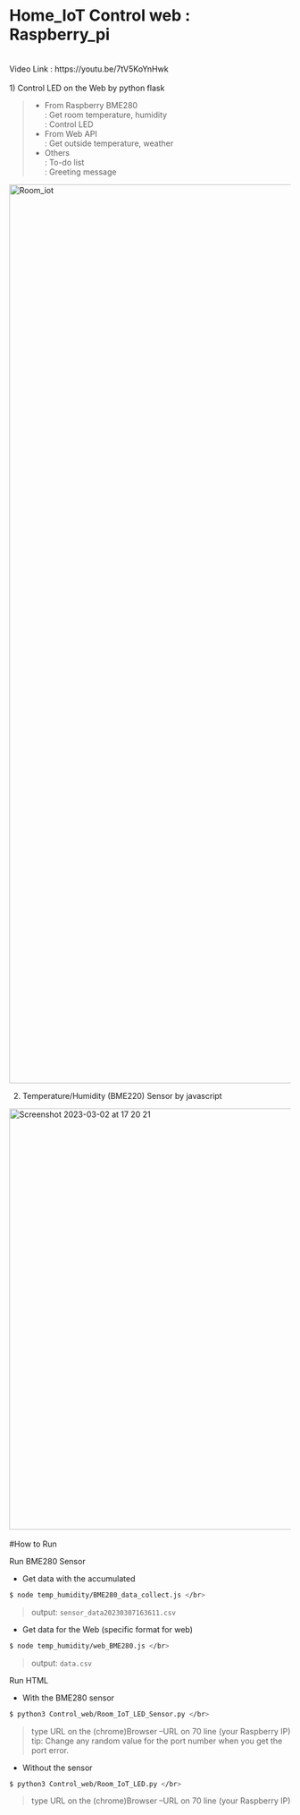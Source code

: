 # Home_IoT Control web : Raspberry_pi 

<br/>
Video Link : https://youtu.be/7tV5KoYnHwk <br/>
<br/>
1) Control LED on the Web by python flask <br/>

  >* From Raspberry BME280 <br/>
  >  : Get room temperature, humidity <br/>
  >  : Control LED <br/>
  >* From Web API<br/>
  >  : Get outside temperature, weather <br/>
  >* Others <br/>
  >  : To-do list <br/>
  >  : Greeting message <br/>
    
<img width="1607" alt="Room_iot" src="https://user-images.githubusercontent.com/74134434/223565123-eb1c1202-06da-4a74-93b7-6ff18d83d6e5.png">



2) Temperature/Humidity (BME220) Sensor  by javascript
  
<img width="753" alt="Screenshot 2023-03-02 at 17 20 21" src="https://user-images.githubusercontent.com/74134434/222585795-c4f4cfd6-8ac9-4170-97a8-f1f89da0a835.png">


</br>
</br>
#How to Run </br>

Run BME280 Sensor</br>

 * Get data with the accumulated </br>
``` bash
$ node temp_humidity/BME280_data_collect.js </br>
```
 > output: `sensor_data20230307163611.csv` </br>


* Get data for the Web (specific format for web) </br>
``` bash
$ node temp_humidity/web_BME280.js </br>
```
>  output: `data.csv`

Run HTML </br>
 * With the BME280 sensor </br>
 ``` bash
$ python3 Control_web/Room_IoT_LED_Sensor.py </br>
```
> type URL on the (chrome)Browser –URL on 70 line (your Raspberry IP) </br>
> tip: Change any random value for the port number when you get the port error. </br>

 * Without the sensor </br>
  ``` bash
$ python3 Control_web/Room_IoT_LED.py </br>
```
>type URL on the (chrome)Browser –URL on 70 line (your Raspberry IP) </br>
